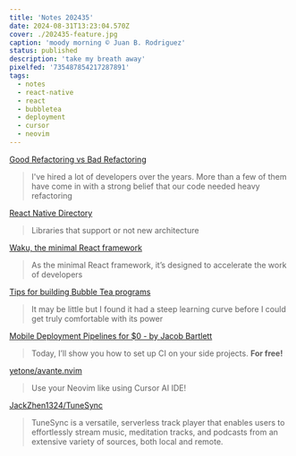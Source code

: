 ```yaml
---
title: 'Notes 202435'
date: 2024-08-31T13:23:04.570Z
cover: ./202435-feature.jpg
caption: 'moody morning © Juan B. Rodriguez'
status: published
description: 'take my breath away'
pixelfed: '735487854217287891'
tags:
  - notes
  - react-native
  - react
  - bubbletea
  - deployment
  - cursor
  - neovim
---
```


[Good Refactoring vs Bad Refactoring](https://www.builder.io/blog/good-vs-bad-refactoring?ref=labnotes.org)

> I've hired a lot of developers over the years. More than a few of them have come in with a strong belief that our code needed heavy refactoring

[React Native Directory](https://reactnative.directory/)

> Libraries that support or not new architecture

[Waku, the minimal React framework](https://waku.gg/)

> As the minimal React framework, it’s designed to accelerate the work of developers

[Tips for building Bubble Tea programs](https://leg100.github.io/en/posts/building-bubbletea-programs/)

> It may be little but I found it had a steep learning curve before I could get truly comfortable with its power

[Mobile Deployment Pipelines for $0 - by Jacob Bartlett](https://jacobbartlett.substack.com/p/0-to-deploy-free-ci-with-fastlane)

> Today, I’ll show you how to set up CI on your side projects. **For free!**

[yetone/avante.nvim](https://github.com/yetone/avante.nvim)

> Use your Neovim like using Cursor AI IDE!

[JackZhen1324/TuneSync](https://github.com/JackZhen1324/TuneSync)

> TuneSync is a versatile, serverless track player that enables users to effortlessly stream music, meditation tracks, and podcasts from an extensive variety of sources, both local and remote.

